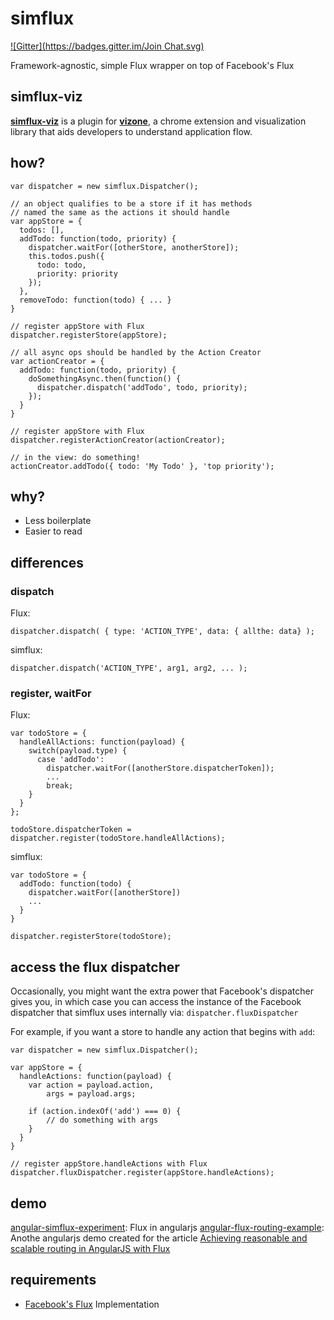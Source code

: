 simflux
=======

[![Gitter](https://badges.gitter.im/Join Chat.svg)](https://gitter.im/gilbox/simflux?utm_source=badge&utm_medium=badge&utm_campaign=pr-badge&utm_content=badge)

Framework-agnostic, simple Flux wrapper on top of Facebook's Flux

simflux-viz
-----------

**[simflux-viz](https://github.com/gilbox/simflux-viz)** is a plugin for
**[vizone](https://github.com/gilbox/vizone)**, a chrome extension and visualization library
that aids developers to understand application flow.

how?
----

    var dispatcher = new simflux.Dispatcher();

    // an object qualifies to be a store if it has methods
    // named the same as the actions it should handle
    var appStore = {
      todos: [],
      addTodo: function(todo, priority) { 
        dispatcher.waitFor([otherStore, anotherStore]);
        this.todos.push({
          todo: todo,
          priority: priority
        });
      },
      removeTodo: function(todo) { ... }
    }
    
    // register appStore with Flux
    dispatcher.registerStore(appStore);
    
    // all async ops should be handled by the Action Creator
    var actionCreator = {
      addTodo: function(todo, priority) {
        doSomethingAsync.then(function() {
          dispatcher.dispatch('addTodo', todo, priority);
        });
      }
    }

    // register appStore with Flux
    dispatcher.registerActionCreator(actionCreator);
    
    // in the view: do something!
    actionCreator.addTodo({ todo: 'My Todo' }, 'top priority');


why?
----

- Less boilerplate
- Easier to read

differences
-----------

### dispatch

Flux:

    dispatcher.dispatch( { type: 'ACTION_TYPE', data: { allthe: data} );

simflux:

    dispatcher.dispatch('ACTION_TYPE', arg1, arg2, ... );

### register, waitFor

Flux:

    var todoStore = {
      handleAllActions: function(payload) {
        switch(payload.type) {
          case 'addTodo':
            dispatcher.waitFor([anotherStore.dispatcherToken]);
            ...
            break;
        }
      }
    };

    todoStore.dispatcherToken = dispatcher.register(todoStore.handleAllActions);

simflux:

    var todoStore = {
      addTodo: function(todo) {
        dispatcher.waitFor([anotherStore])
        ...
      }
    }

    dispatcher.registerStore(todoStore);



access the flux dispatcher
--------------------------

Occasionally, you might want the extra power that Facebook's dispatcher gives you, in which case you can access the instance of the Facebook dispatcher that simflux uses internally via: `dispatcher.fluxDispatcher`

For example, if you want a store to handle any action that begins with `add`:

    var dispatcher = new simflux.Dispatcher();
    
    var appStore = {
      handleActions: function(payload) {
        var action = payload.action,
            args = payload.args;
        
        if (action.indexOf('add') === 0) {
            // do something with args
        }
      }
    }
    
    // register appStore.handleActions with Flux
    dispatcher.fluxDispatcher.register(appStore.handleActions);

demo
----

[angular-simflux-experiment](https://github.com/gilbox/angular-simflux-experiment): Flux in angularjs
[angular-flux-routing-example](https://github.com/gilbox/angular-flux-routing-example): Anothe angularjs demo created for the article [Achieving reasonable and scalable routing in AngularJS with Flux](https://medium.com/@gilbox/achieving-reasonable-and-scalable-routing-in-angularjs-with-flux-2655e06cd5ee)


requirements
------------

- [Facebook's Flux](https://github.com/facebook/flux) Implementation

